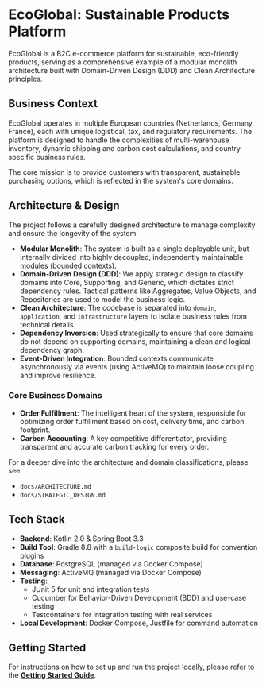 # EcoGlobal: Sustainable Products Platform

EcoGlobal is a B2C e-commerce platform for sustainable, eco-friendly products, serving as a comprehensive example of a modular monolith architecture built with Domain-Driven Design (DDD) and Clean Architecture principles.

## Business Context

EcoGlobal operates in multiple European countries (Netherlands, Germany, France), each with unique logistical, tax, and regulatory requirements. The platform is designed to handle the complexities of multi-warehouse inventory, dynamic shipping and carbon cost calculations, and country-specific business rules.

The core mission is to provide customers with transparent, sustainable purchasing options, which is reflected in the system's core domains.

## Architecture & Design

The project follows a carefully designed architecture to manage complexity and ensure the longevity of the system.

- **Modular Monolith**: The system is built as a single deployable unit, but internally divided into highly decoupled, independently maintainable modules (bounded contexts).
- **Domain-Driven Design (DDD)**: We apply strategic design to classify domains into Core, Supporting, and Generic, which dictates strict dependency rules. Tactical patterns like Aggregates, Value Objects, and Repositories are used to model the business logic.
- **Clean Architecture**: The codebase is separated into `domain`, `application`, and `infrastructure` layers to isolate business rules from technical details.
- **Dependency Inversion**: Used strategically to ensure that core domains do not depend on supporting domains, maintaining a clean and logical dependency graph.
- **Event-Driven Integration**: Bounded contexts communicate asynchronously via events (using ActiveMQ) to maintain loose coupling and improve resilience.

### Core Business Domains

- **Order Fulfillment**: The intelligent heart of the system, responsible for optimizing order fulfillment based on cost, delivery time, and carbon footprint.
- **Carbon Accounting**: A key competitive differentiator, providing transparent and accurate carbon tracking for every order.

For a deeper dive into the architecture and domain classifications, please see:
- `docs/ARCHITECTURE.md`
- `docs/STRATEGIC_DESIGN.md`

## Tech Stack

- **Backend**: Kotlin 2.0 & Spring Boot 3.3
- **Build Tool**: Gradle 8.8 with a `build-logic` composite build for convention plugins
- **Database**: PostgreSQL (managed via Docker Compose)
- **Messaging**: ActiveMQ (managed via Docker Compose)
- **Testing**:
  - JUnit 5 for unit and integration tests
  - Cucumber for Behavior-Driven Development (BDD) and use-case testing
  - Testcontainers for integration testing with real services
- **Local Development**: Docker Compose, Justfile for command automation

## Getting Started

For instructions on how to set up and run the project locally, please refer to the **[Getting Started Guide](docs/GETTING_STARTED.md)**.
